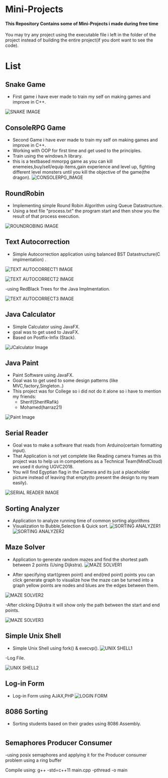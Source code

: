 # Mini-Projects
#### This Repository Contains some of Mini-Projects i made during free time 
You may try any project using the executable file i left in the folder of the project instead of building the entire project(if you dont want to see the code).
# List
## Snake Game
   - First game i have ever made to train my self on making games and improve in C++.
   
   ![SNAKE IMAGE](https://github.com/BlueLort/Mini-Projects/blob/master/Projects%20images/Snake.png)
## ConsoleRPG Game
   - Second Game i have ever made to train my self on making games and improve in C++.
   - Working with OOP for first time and get used to the principles.
   - Train using the windows.h library.
   - this is a textbased mmorpg game as you can kill enemeies,buy/sell/equip items,gain experience and level up, fighting different level monsters until you kill the objective of the game(the dragon).
   ![CONSOLERPG_IMAGE](https://github.com/BlueLort/Mini-Projects/blob/master/Projects%20images/ConsoleRPG.png)
## RoundRobin
   - Implementing simple Round Robin Algorithm using Queue Datastructure.
   - Using a text file "process.txt" the program start and then show you the result of that process execution.
   
   ![ROUNDROBING IMAGE](https://github.com/BlueLort/Mini-Projects/blob/master/Projects%20images/RoundRobin.png)
## Text Autocorrection
   - Simple Autocorrection application using balanced BST Datastructure(C implmentation) .
   
   ![TEXT AUTOCORRECT1 IMAGE](https://github.com/BlueLort/Mini-Projects/blob/master/Projects%20images/Autocorrect1.png)
   
   ![TEXT AUTOCORRECT2 IMAGE](https://github.com/BlueLort/Mini-Projects/blob/master/Projects%20images/Autocorrect2.png)
   
   -using RedBlack Trees for the Java Implmentation.
   
   ![TEXT AUTOCORRECT3 IMAGE](https://github.com/BlueLort/Mini-Projects/blob/master/Projects%20images/Autocorrect3.png)
   
## Java Calculator
   - Simple Calculator using JavaFX.
   - goal was to get used to JavaFX.
   - Based on Postfix-Infix (Stack).
   
   ![JCalculator Image](https://github.com/BlueLort/Mini-Projects/blob/master/Projects%20images/Java%20Calculator.png)
## Java Paint
   - Paint Software using JavaFX.
   - Goal was to get used to some design patterns (like MVC,factory,Singleton..)
   - This project was for College so i did not do it alone so i have to mention my friends: 
     - Sherif(SherifRafik)
     - Mohamed(harraz21)
   
   ![Paint Image](https://github.com/BlueLort/Mini-Projects/blob/master/Projects%20images/Java%20Paint.png)
## Serial Reader
   - Goal was to make a software that reads from Arduino(certain formatting input).
   - That Application is not yet complete like Reading camera frames as this project was to help us in competetions as a Technical Team(MindCloud) we used it during UGVC2018.
   - You will find Egyptian flag in the Camera and its just a placeholder picture instead of leaving that empty(to present the design to my team easily).
   
   ![SERIAL READER IMAGE](https://github.com/BlueLort/Mini-Projects/blob/master/Projects%20images/mindcloud%20Serial%20Reader.png)
   
 ## Sorting Analyzer
   - Application to analyze running time of common sorting algorithms
   - Visualization to Bubble,Selection & Quick sort.
   ![SORTING ANALYZER1](https://github.com/BlueLort/Mini-Projects/blob/master/Projects%20images/Sorting%20Analyzer%201.PNG)
   ![SORTING ANALYZER2](https://github.com/BlueLort/Mini-Projects/blob/master/Projects%20images/Sorting%20Analyzer%202.PNG)
 
 ## Maze Solver
   - Application to generate random mazes and find the shortest path between 2 points (Using Dijkstra).
   ![MAZE SOLVER1](https://github.com/BlueLort/Mini-Projects/blob/master/Projects%20images/mazeSolver1.PNG)
   
   - After specifying start(green point) and end(red point) points you can click generate graph to visualize how the maze can be turned into a graph yellow points are nodes and blues are the edges between them.
   
   ![MAZE SOLVER2](https://github.com/BlueLort/Mini-Projects/blob/master/Projects%20images/mazeSolver2.PNG)
   
   -After clicking Dijkstra it will show only the path between the start and end points.
   
   ![MAZE SOLVER3](https://github.com/BlueLort/Mini-Projects/blob/master/Projects%20images/mazeSolver3.PNG)
 
 ## Simple Unix Shell
   - Simple Unix Shell using fork() & execvp().
   ![UNIX SHELL1](https://github.com/BlueLort/Mini-Projects/blob/master/Projects%20images/unixShell1.png)

   -Log File.
   
   ![UNIX SHELL2](https://github.com/BlueLort/Mini-Projects/blob/master/Projects%20images/unixShell2.png)

 ## Log-in Form
   - Log-in Form using AJAX,PHP
   ![LOGIN FORM](https://github.com/BlueLort/Mini-Projects/blob/master/Projects%20images/loginForm1.png)
   
## 8086 Sorting
   - Sorting students based on their grades using 8086 Assembly.
   
 #
 
 ## Semaphores Producer Consumer
   -using posix semaphores and applying it for the Producer consumer problem using a ring buffer
   
   Compile using:
      g++ -std=c++11 main.cpp -pthread -o main
 #

 ####

